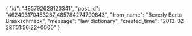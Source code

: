  {
   "id": "485792628123341",
   "post_id": "462493170453287_485784274790843",
   "from_name": "Beverly Berta Braakschmack",
   "message": "law dictionary",
   "created_time": "2013-02-28T01:56:22+0000"
 }
